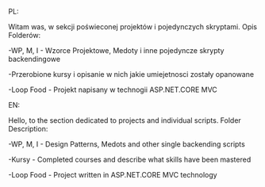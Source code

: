PL:

Witam was, w sekcji poświeconej projektów i pojedynczych skryptami. Opis Folderów:

-WP, M, I - Wzorce Projektowe, Medoty i inne pojedyncze skrypty backendingowe

-Przerobione kursy i opisanie w nich jakie umiejetnosci zostały opanowane

-Loop Food - Projekt napisany w technogii ASP.NET.CORE MVC



EN:

Hello, to the section dedicated to projects and individual scripts. Folder Description:

-WP, M, I - Design Patterns, Medots and other single backending scripts

-Kursy - Completed courses and describe what skills have been mastered

-Loop Food - Project written in ASP.NET.CORE MVC technology
